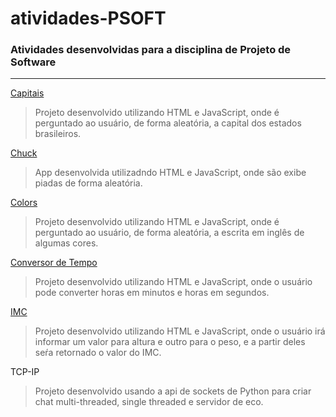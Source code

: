 # atividades-PSOFT
### Atividades desenvolvidas para a disciplina de Projeto de Software

---
[Capitais](https://thalytabdn.github.io/atividades-PSOFT/capitais/index.html)
>Projeto desenvolvido utilizando HTML e JavaScript, onde é perguntado ao usuário, de forma aleatória, a capital dos estados brasileiros.

[Chuck](https://thalytabdn.github.io/atividades-PSOFT/chuck0/index.html)
>App desenvolvida utilizadndo HTML e JavaScript, onde são exibe piadas de forma aleatória.

[Colors](https://thalytabdn.github.io/atividades-PSOFT/colors/index.html)
>Projeto desenvolvido utilizando HTML e JavaScript, onde é perguntado ao usuário, de forma aleatória, a escrita em inglês de algumas cores.

[Conversor de Tempo](https://thalytabdn.github.io/atividades-PSOFT/conversorTempo/index.html)
>Projeto desenvolvido utilizando HTML e JavaScript, onde o usuário pode converter horas em minutos e horas em segundos.

[IMC](https://thalytabdn.github.io/atividades-PSOFT/conversorTempo/index.html)
>Projeto desenvolvido utilizando HTML e JavaScript, onde o usuário irá informar um valor para altura e outro para o peso, e a partir deles seŕa retornado o valor do IMC.

TCP-IP
>Projeto desenvolvido usando a api de sockets de Python para criar chat multi-threaded, single threaded e servidor de eco. 




 

